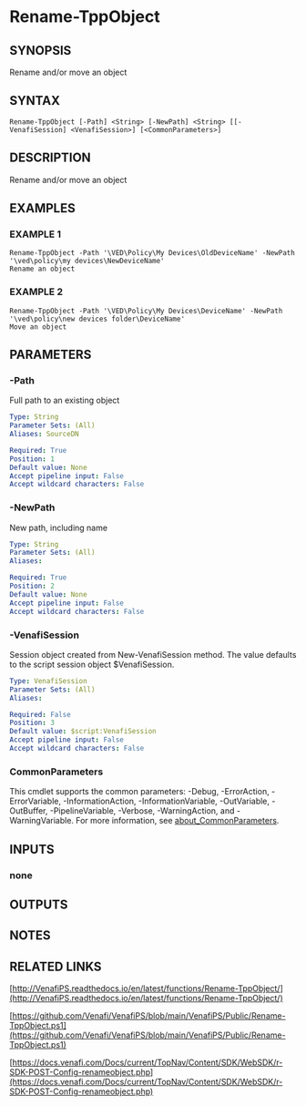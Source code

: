 # Rename-TppObject

## SYNOPSIS
Rename and/or move an object

## SYNTAX

```
Rename-TppObject [-Path] <String> [-NewPath] <String> [[-VenafiSession] <VenafiSession>] [<CommonParameters>]
```

## DESCRIPTION
Rename and/or move an object

## EXAMPLES

### EXAMPLE 1
```
Rename-TppObject -Path '\VED\Policy\My Devices\OldDeviceName' -NewPath '\ved\policy\my devices\NewDeviceName'
Rename an object
```

### EXAMPLE 2
```
Rename-TppObject -Path '\VED\Policy\My Devices\DeviceName' -NewPath '\ved\policy\new devices folder\DeviceName'
Move an object
```

## PARAMETERS

### -Path
Full path to an existing object

```yaml
Type: String
Parameter Sets: (All)
Aliases: SourceDN

Required: True
Position: 1
Default value: None
Accept pipeline input: False
Accept wildcard characters: False
```

### -NewPath
New path, including name

```yaml
Type: String
Parameter Sets: (All)
Aliases:

Required: True
Position: 2
Default value: None
Accept pipeline input: False
Accept wildcard characters: False
```

### -VenafiSession
Session object created from New-VenafiSession method. 
The value defaults to the script session object $VenafiSession.

```yaml
Type: VenafiSession
Parameter Sets: (All)
Aliases:

Required: False
Position: 3
Default value: $script:VenafiSession
Accept pipeline input: False
Accept wildcard characters: False
```

### CommonParameters
This cmdlet supports the common parameters: -Debug, -ErrorAction, -ErrorVariable, -InformationAction, -InformationVariable, -OutVariable, -OutBuffer, -PipelineVariable, -Verbose, -WarningAction, and -WarningVariable. For more information, see [about_CommonParameters](http://go.microsoft.com/fwlink/?LinkID=113216).

## INPUTS

### none
## OUTPUTS

## NOTES

## RELATED LINKS

[http://VenafiPS.readthedocs.io/en/latest/functions/Rename-TppObject/](http://VenafiPS.readthedocs.io/en/latest/functions/Rename-TppObject/)

[https://github.com/Venafi/VenafiPS/blob/main/VenafiPS/Public/Rename-TppObject.ps1](https://github.com/Venafi/VenafiPS/blob/main/VenafiPS/Public/Rename-TppObject.ps1)

[https://docs.venafi.com/Docs/current/TopNav/Content/SDK/WebSDK/r-SDK-POST-Config-renameobject.php](https://docs.venafi.com/Docs/current/TopNav/Content/SDK/WebSDK/r-SDK-POST-Config-renameobject.php)

